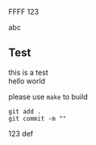 FFFF
123

abc

## Test

this is a test<br>
hello world<br>

please use ``make`` to build<br>

```
git add .
git commit -m ""
```

123
def
